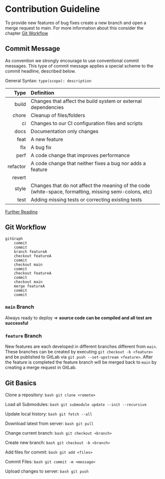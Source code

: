 # Contribution Guideline

To provide new features of bug fixes create a new branch and open a merge request to main.
For more information about this consider the chapter [Git Workflow](#git-workflow)

## Commit Message

As convention we strongly encourage to use conventional commit messages.
This type of commit message applies a special scheme to the commit headline, described below.

General Syntax: `type(scope): description`

|     Type | Definition                                                                                             |
| -------: | :----------------------------------------------------------------------------------------------------- |
|    build | Changes that affect the build system or external dependencies                                          |
|    chore | Cleanup of files/folders                                                                               |
|       ci | Changes to our CI configuration files and scripts                                                      |
|     docs | Documentation only changes                                                                             |
|     feat | A new feature                                                                                          |
|      fix | A bug fix                                                                                              |
|     perf | A code change that improves performance                                                                |
| refactor | A code change that neither fixes a bug nor adds a feature                                              |
|   revert |                                                                                                        |
|    style | Changes that do not affect the meaning of the code (white-space, formatting, missing semi-colons, etc) |
|     test | Adding missing tests or correcting existing tests                                                      |

[Further Reading](https://www.conventionalcommits.org/en/v1.0.0/)

## Git Workflow

```mermaid
gitGraph
    commit
    commit
    branch featureA
    checkout featureA
    commit
    checkout main
    commit
    checkout featureA
    commit
    checkout main
    merge featureA
    commit
    commit
```

### `main` Branch

Always ready to deploy => **source code can be compiled and all test are successful**

### `feature` Branch

New features are each developed in different branches different from `main`.
These branches can be created by executing `git checkout -b <feature>` and be published to GitLab via `git push --set-upstream <feature>`.
After the feature is completed the feature branch will be merged back to `main` by creating a merge request in GitLab.

## Git Basics

Clone a repository:
`bash git clone <remote>`

Load all Submodules:
`bash git submodule update --init --recursive`

Update local history:
`bash git fetch --all`

Download latest from server:
`bash git pull`

Change current branch:
`bash git checkout <branch> `

Create new branch:
`bash git checkout -b <branch> `

Add files for commit:
`bash git add <files> `

Commit Files:
`bash git commit -m <message> `

Upload changes to server:
`bash git push `
